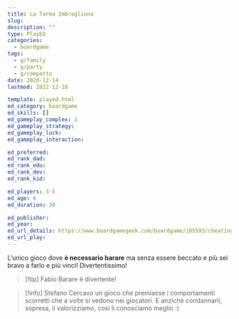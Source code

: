 ```yaml
---
title: La Tarma Imbrogliona
slug: 
description: ""
type: PlayED
categories:
  - boardgame
tags:
  - g/family
  - g/party
  - g/compatto
date: 2020-12-14
lastmod: 2022-12-18

template: played.html
ed_category: boardgame
ed_skills: []
ed_gameplay_complex: 1
ed_gameplay_strategy: 
ed_gameplay_luck: 
ed_gameplay_interaction: 

ed_preferred: 
ed_rank_dad: 
ed_rank_edu: 
ed_rank_dev: 
ed_rank_kid: 

ed_players: 3-5
ed_age: 6
ed_duration: 30

ed_publisher: 
ed_year: 
ed_url_details: https://www.boardgamegeek.com/boardgame/105593/cheating-moth
ed_url_play: 
---
```


L'unico gioco dove **è necessario barare** ma senza essere beccato e più sei bravo a farlo e più vinci! Divertentissimo!

> [!tip] Fabio
> Barare è divertente!

> [!info] Stefano
> Cercavo un gioco che premiasse i comportamenti scorretti che a volte si vedono nei giocatori. E anzichè condannarli, sopresa, li valorizziamo, così li conosciamo meglio :)
